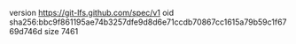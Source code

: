 version https://git-lfs.github.com/spec/v1
oid sha256:bbc9f861195ae74b3257dfe9d8d6e71ccdb70867cc1615a79b59c1f6769d746d
size 7461
